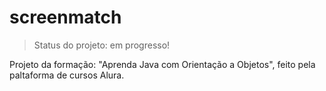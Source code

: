 # screenmatch

>Status do projeto: em progresso!

Projeto da formação: "Aprenda Java com Orientação a Objetos", feito pela paltaforma de cursos Alura.

